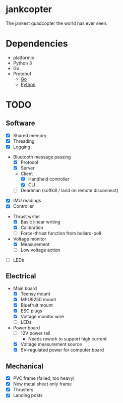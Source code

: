 # jankcopter
The jankest quadcopter the world has ever seen.

# Dependencies
- platformio
- Python 3
- Go
- Protobuf
	- [Go](https://github.com/golang/protobuf)
	- [Python](https://github.com/google/protobuf/tree/master/python)

# TODO

## Software
- [x] Shared memory
- [x] Threading
- [x] Logging
- Bluetooth message passing
	- [x] Protocol
	- [x] Server
	- Client
		- [x] Handheld controller
		- [x] CLI
	- [ ] Deadman (softkill / land on remote disconnect)
- [x] IMU readings
- [x] Controller
- Thrust writer
	- [x] Basic linear writing
	- [x] Calibration
	- [ ] Force-thrust function from bollard-poll
- Voltage monitor
	- [x] Measurement
	- [ ] Low voltage action
- [ ] LEDs

## Electrical
- Main board
	- [x] Teensy mount
	- [x] MPU9250 mount
	- [x] Bluefruit mount
	- [x] ESC plugs
	- [x] Voltage monitor wire
	- [ ] LEDs
- Power board
	- [ ] 12V power rail
		- Needs rework to support high current
	- [x] Voltage measurement source
	- [x] 5V-regulated power for computer board

## Mechanical
- [x] PVC frame (failed, too heavy)
- [x] New metal sheet only frame
- [x] Thrusters
- [x] Landing posts
